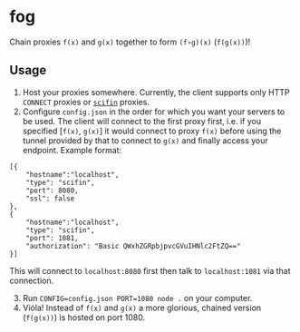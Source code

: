 # fog
Chain proxies `f(x)` and `g(x)` together to form `(f∘g)(x)` (`f(g(x))`)!
## Usage
1. Host your proxies somewhere. Currently, the client supports only HTTP `CONNECT` proxies or [`scifin`](/servers/scifin/README.md) proxies.
2. Configure `config.json` in the order for which you want your servers to be used. The client will connect to the first proxy first, i.e. if you specified [`f(x)`, `g(x)`] it would connect to proxy `f(x)` before using the tunnel provided by that to connect to `g(x)` and finally access your endpoint.
Example format:
```
[{
    "hostname":"localhost",
    "type": "scifin",
    "port": 8080,
    "ssl": false
},
{
    "hostname":"localhost",
    "type": "scifin",
    "port": 1081,
    "authorization": "Basic QWxhZGRpbjpvcGVuIHNlc2FtZQ=="
}]
```
This will connect to `localhost:8080` first then talk to `localhost:1081` via that connection.

3. Run `CONFIG=config.json PORT=1080 node .` on your computer.
4. Vióla! Instead of `f(x)` and `g(x)` a more glorious, chained version (`f(g(x))`) is hosted on port 1080.

